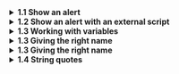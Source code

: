 <details>
<summary><b>1.1 Show an alert</b></summary>

Create a page that shows a message “I’m JavaScript!”.<br>
Do it in a sandbox, or on your hard drive, doesn’t matter, just ensure that it works.
</details>

<details>
<summary><b>1.2 Show an alert with an external script</b></summary>
<br>

Take the solution of the previous task Show an alert.<br>
Modify it by extracting the script content into an external file alert.js, residing in the same folder.<br>
Open the page, ensure that the alert works.

</details>

<details>
<summary><b>1.3 Working with variables</b></summary>

Declare two variables: admin and name.<br>
Assign the value "John" to name.<br>
Copy the value from name to admin.<br>
Show the value of admin using alert (must output “John”).<br>
</details>

<details>
<summary><b>1.3 Giving the right name</b></summary>

Create a variable with the name of our planet. How would you name such a variable?<br>
Create a variable to store the name of a current visitor to a website. How would you name that variable?.<br>
Assign the value "John" to name.<br>
</details>


<details>
<summary><b>1.3 Giving the right name</b></summary>

Create a variable with the name of our planet. How would you name such a variable?<br>
Create a variable to store the name of a current visitor to a website. How would you name that variable?.<br>
Assign the value "John" to name.<br>
</details>
<details>
<summary><b>1.4 String quotes</b></summary>

What is the output of the script?

<code>let name = "Ilya";</code><br>
<code>console.log( `hello ${1}` ); // ?</code><br>
<code>console.log( `hello ${"name"}` ); // ?</code><br>
<code>console.log( `hello ${name}` ); // ?</code><br>


<details>
<summary><b>1.5 A simple page</b></summary>
Create a web-page that asks for a name and outputs it.
</details>